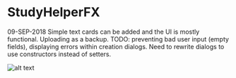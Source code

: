 # StudyHelperFX
09-SEP-2018
Simple text cards can be added and the UI is mostly functional. Uploading as a backup.
TODO: preventing bad user input (empty fields), displaying errors within creation dialogs. Need to rewrite dialogs to use constructors instead of setters.

![alt text](https://i.imgur.com/5E5d4hz.png)
